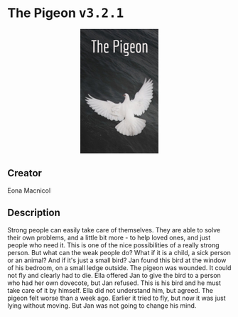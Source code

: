 
# The Pigeon <kbd>v3.2.1</kbd>

<center>
  <img src="./cover-1024.jpg"/>
</center>

## Creator
Eona Macnicol

## Description
Strong people can easily take care of themselves. They are able to solve their own problems, and a little bit more - to help loved ones, and just people who need it. This is one of the nice possibilities of a really strong person. But what can the weak people do? What if it is a child, a sick person or an animal? And if it's just a small bird? Jan found this bird at the window of his bedroom, on a small ledge outside. The pigeon was wounded. It could not fly and clearly had to die. Ella offered Jan to give the bird to a person who had her own dovecote, but Jan refused. This is his bird and he must take care of it by himself. Ella did not understand him, but agreed. The pigeon felt worse than a week ago. Earlier it tried to fly, but now it was just lying without   moving. But Jan was not going to change his mind.

